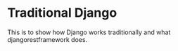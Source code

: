 # Traditional Django

This is to show how Django works traditionally and what djangorestframework does.